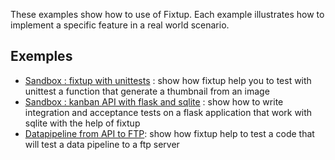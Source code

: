 These examples show how to use of Fixtup. Each example
illustrates how to implement a specific feature in a real world scenario.

## Exemples

* [Sandbox : fixtup with unittests](unittest) : show how fixtup help you to test with unittest a function that generate a thumbnail from an image
* [Sandbox : kanban API with flask and sqlite](kanban_flask_sqlite) : show how to write integration and acceptance tests on a flask application that work with sqlite with the help of fixtup
* [Datapipeline from API to FTP](datapipeline_ftp): show how fixtup help to test a code that will test a data pipeline to a ftp server
